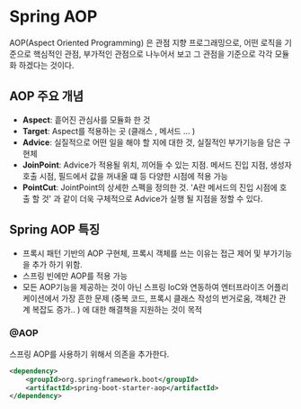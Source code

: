 # Spring AOP

AOP(Aspect Oriented Programming) 은 관점 지향 프로그래밍으로, 어떤 로직을 기준으로 핵심적인 관점, 부가적인 관점으로 나누어서 보고 그 관점을 기준으로 각각 모듈화 하겠다는 것이다.



## AOP 주요 개념

- **Aspect**: 흩어진 관심사를 모듈화 한 것
- **Target**: Aspect를 적용하는 곳 (클래스 , 메서드 ... )
- **Advice**: 실질적으로 어떤 일을 해야 할 지에 대한 것, 실질적인 부가기능을 담은 구현체
- **JoinPoint**: Advice가 적용될 위치, 끼어들 수 있는 지점. 메서드 진입 지점, 생성자 호출 시점, 필드에서 값을 꺼내올 떄 등 다양한 시점에 적용 가능
- **PointCut**: JointPoint의 상세한 스펙을 정의한 것. 'A란 메서드의 진입 시점에 호출 할 것' 과 같이 더욱 구체적으로 Advice가 실행 될 지점을 정할 수 있다.



## Spring AOP 특징

- 프록시 패턴 기반의 AOP 구현체, 프록시 객체를 쓰는 이유는 접근 제어 및 부가기능을 추가 하기 위함.
- 스프링 빈에만 AOP를 적용 가능
- 모든 AOP기능을 제공하는 것이 아닌 스프링 IoC와 연동하여 엔터프라이즈 어플리케이션에서 가장 흔한 문제 (중복 코드, 프록시 클래스 작성의 번거로움, 객체간 관계 복잡도 증가.. ) 에 대한 해결책을 지원하는 것이 목적



### @AOP

스프링 AOP를 사용하기 위해서 의존을 추가한다.

```xml
<dependency>
    <groupId>org.springframework.boot</groupId>
    <artifactId>spring-boot-starter-aop</artifactId>
</dependency>
```

